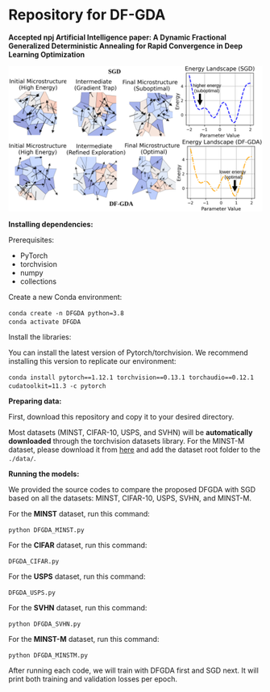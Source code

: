 # Repository for DF-GDA

**Accepted npj Artificial Intelligence paper: A Dynamic Fractional Generalized Deterministic Annealing for Rapid Convergence in Deep Learning Optimization**


![alt text](https://github.com/Powercoder64/DFGDA/blob/main/Imgs/Fig_1.png)


**Installing dependencies:**

Prerequisites:    
- PyTorch   
- torchvision   
- numpy   
- collections

Create a new Conda environment:

```conda create -n DFGDA python=3.8```   
```conda activate DFGDA```

Install the libraries:  

You can install the latest version of Pytorch/torchvision. We recommend installing this version to replicate our environment:

```conda install pytorch==1.12.1 torchvision==0.13.1 torchaudio==0.12.1 cudatoolkit=11.3 -c pytorch``` 

**Preparing data:** 

First, download this repository and copy it to your desired directory. 

Most datasets (MINST, CIFAR-10, USPS, and SVHN) will be **automatically downloaded** through the torchvision datasets library. For the MINST-M dataset, please download it from [here](https://github.com/mashaan14/MNIST-M) and add the dataset root folder to the ```./data/```.

**Running the models:**

We provided the source codes to compare the proposed DFGDA with SGD based on all the datasets: MINST, CIFAR-10, USPS, SVHN, and MINST-M.

For the **MINST** dataset, run this command:

```python DFGDA_MINST.py```

For the **CIFAR** dataset, run this command:

```DFGDA_CIFAR.py```

For the **USPS** dataset, run this command:

```DFGDA_USPS.py```

For the **SVHN** dataset, run this command:

```python DFGDA_SVHN.py```

For the **MINST-M** dataset, run this command:

```python DFGDA_MINSTM.py```

After running each code, we will train with DFGDA first and SGD next. It will print both training and validation losses per epoch. 






